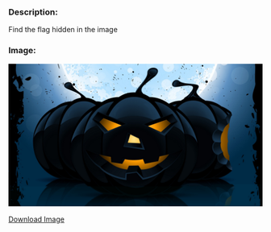 ### Description:

Find the flag hidden in the image

### Image:

![Image](https://raw.githubusercontent.com/r4g1n-cajun/CTF-Writeups/master/NCSAM%20Hacktober%20CTF%202018/Steganography/Files/ew1RgOPr8pr5D5D736ExAqxR57G1RTya.jpg?token=AlLywNhmL_ZyQWCb5Qb5SwEKkHaVC2oaks5b2IWQwA%3D%3D)

[Download Image](https://raw.githubusercontent.com/r4g1n-cajun/CTF-Writeups/master/NCSAM%20Hacktober%20CTF%202018/Steganography/Files/ew1RgOPr8pr5D5D736ExAqxR57G1RTya.jpg?token=AlLywNhmL_ZyQWCb5Qb5SwEKkHaVC2oaks5b2IWQwA%3D%3D)
